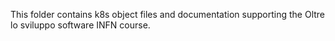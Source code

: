 This folder contains k8s object files and documentation supporting the Oltre lo
sviluppo software INFN course.
